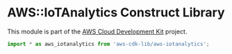 # AWS::IoTAnalytics Construct Library


This module is part of the [AWS Cloud Development Kit](https://github.com/aws/aws-cdk) project.

```ts nofixture
import * as aws_iotanalytics from 'aws-cdk-lib/aws-iotanalytics';
```
